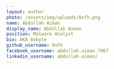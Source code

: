 ```yaml
---
layout: author
photo: /assets/img/uploads/0xfh.png
name: Abdullah Aiman
display_name: Abdullah Aiman
position: Malware Analyst
bio: AKA 0xbyte
github_username: 0xFh
facebook_username: abdullah.aiman.7967
linkedin_username: abdullah-aiman/
---
```

